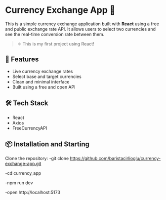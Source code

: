 # Currency Exchange App 💱

This is a simple currency exchange application built with **React** using a free and public exchange rate API. It allows users to select two currencies and see the real-time conversion rate between them.

> ⚛️ This is my first project using React!

## 🚀 Features

- Live currency exchange rates
- Select base and target currencies
- Clean and minimal interface
- Built using a free and open API

## 🛠️ Tech Stack

- React
- Axios
- FreeCurrencyAPI

## 📦 Installation and Starting

Clone the repository:
-git clone https://github.com/baristacirlioglu/currency-exchange-app.git

-cd currency_app

-npm run dev

-open http://localhost:5173
